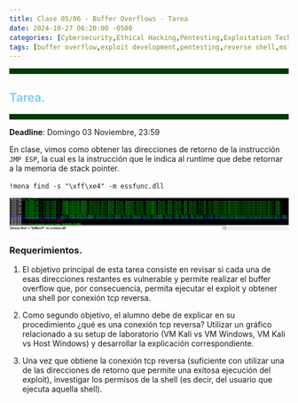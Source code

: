 ```yaml
---
title: Clase 05/06 - Buffer Overflows - Tarea
date: 2024-10-27 06:20:00 -0500
categories: [Cybersecurity,Ethical Hacking,Pentesting,Exploitation Techniques,Buffer Overflows]
tags: [buffer overflow,exploit development,pentesting,reverse shell,msfvenom,shellcode,eip control,bad characters,fuzzing,xvulnerabilities]     # TAG names should always be lowercase
---
```


<hr style="border: none; height: 10px; background-color: #003b00;" />

## <font color="#87CEEB">Tarea.</font>

<hr style="border: none; height: 10px; background-color: #003b00;" />

**Deadline**: Domingo 03 Noviembre, 23:59

En clase, vimos como obtener las direcciones de retorno de la instrucción `JMP ESP`, la cual es la instrucción que le indica al runtime que debe retornar a la memoria de stack pointer.

`!mona find -s "\xff\xe4" -m essfunc.dll`

![alt text](/assets/images/return-addresses.png)

### **Requerimientos**.

1. El objetivo principal de esta tarea consiste en revisar si cada una de esas direcciones restantes es vulnerable y permite realizar el buffer overflow que, por consecuencia, permita ejecutar el exploit y obtener una shell por conexión tcp reversa.

2. Como segundo objetivo, el alumno debe de explicar en su procedimiento ¿qué es una conexión tcp reversa? Utilizar un gráfico relacionado a su setup de laboratorio (VM Kali vs VM Windows, VM Kali vs Host Windows) y desarrollar la explicación correspondiente.

3. Una vez que obtiene la conexión tcp reversa (suficiente con utilizar una de las direcciones de retorno que permite una exitosa ejecución del exploit), investigar los permisos de la shell (es decir, del usuario que ejecuta aquella shell).